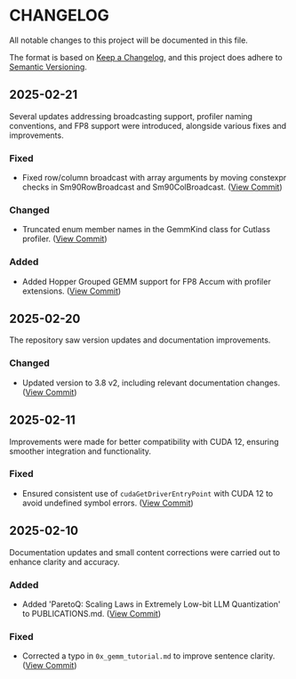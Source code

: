 

        
# CHANGELOG

All notable changes to this project will be documented in this file.

The format is based on [Keep a Changelog](https://keepachangelog.com/en/1.1.0/),
and this project does adhere to [Semantic Versioning](https://semver.org/spec/v2.0.0.html).

## 2025-02-21
Several updates addressing broadcasting support, profiler naming conventions, and FP8 support were introduced, alongside various fixes and improvements.
### Fixed
- Fixed row/column broadcast with array arguments by moving constexpr checks in Sm90RowBroadcast and Sm90ColBroadcast.
([View Commit](https://github.com/NVIDIA/cutlass/commit/eefa171318b79cbe2e78514d4cce5cd0fe919d0c))
### Changed
- Truncated enum member names in the GemmKind class for Cutlass profiler.
([View Commit](https://github.com/NVIDIA/cutlass/commit/afa1772203677c5118fcd82537a9c8fefbcc7008))
### Added
- Added Hopper Grouped GEMM support for FP8 Accum with profiler extensions.
([View Commit](https://github.com/NVIDIA/cutlass/commit/9b3772dfa64da305612a0e4cafc51bd1bcb3f74d))

## 2025-02-20
The repository saw version updates and documentation improvements.
### Changed
- Updated version to 3.8 v2, including relevant documentation changes.
([View Commit](https://github.com/NVIDIA/cutlass/commit/b84e9802d84b16bcb4e92338fcf0a04785df9236))

## 2025-02-11
Improvements were made for better compatibility with CUDA 12, ensuring smoother integration and functionality.
### Fixed
- Ensured consistent use of `cudaGetDriverEntryPoint` with CUDA 12 to avoid undefined symbol errors.
([View Commit](https://github.com/NVIDIA/cutlass/commit/e9627ce55b42fd2599f58cd4396da9380954def0))

## 2025-02-10
Documentation updates and small content corrections were carried out to enhance clarity and accuracy.
### Added
- Added 'ParetoQ: Scaling Laws in Extremely Low-bit LLM Quantization' to PUBLICATIONS.md.
([View Commit](https://github.com/NVIDIA/cutlass/commit/ad6e1ec19c520a0fa12b3519828ddea29b8040c1))
### Fixed
- Corrected a typo in `0x_gemm_tutorial.md` to improve sentence clarity.
([View Commit](https://github.com/NVIDIA/cutlass/commit/0642d46dd48a5fc644eba29ecc4d10798967a395))
        